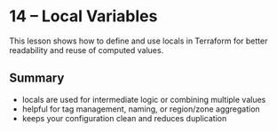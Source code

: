 # 14 – Local Variables
This lesson shows how to define and use locals in Terraform for better readability and reuse of computed values.

## Summary
- locals are used for intermediate logic or combining multiple values
- helpful for tag management, naming, or region/zone aggregation
- keeps your configuration clean and reduces duplication